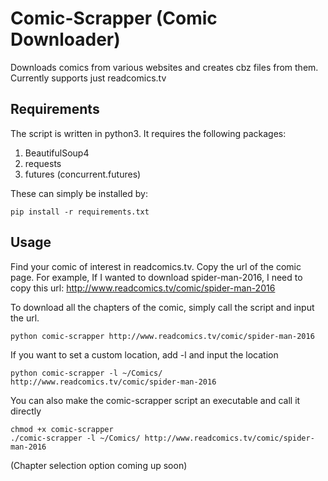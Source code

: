 # Comic-Scrapper (Comic Downloader)
Downloads comics from various websites and creates cbz files from them.
Currently supports just readcomics.tv

## Requirements
The script is written in python3. It requires the following packages:
1. BeautifulSoup4
2. requests
3. futures (concurrent.futures)

These can simply be installed by:
```
pip install -r requirements.txt
```

## Usage
Find your comic of interest in readcomics.tv. Copy the url of the comic page.
For example, If I wanted to download spider-man-2016, I need to copy this url:
http://www.readcomics.tv/comic/spider-man-2016

To download all the chapters of the comic, simply call the script and input the url.
```
python comic-scrapper http://www.readcomics.tv/comic/spider-man-2016
```

If you want to set a custom location, add -l and input the location
```
python comic-scrapper -l ~/Comics/ http://www.readcomics.tv/comic/spider-man-2016
```

You can also make the comic-scrapper script an executable and call it directly
```
chmod +x comic-scrapper
./comic-scrapper -l ~/Comics/ http://www.readcomics.tv/comic/spider-man-2016
```

(Chapter selection option coming up soon)
